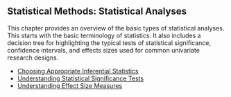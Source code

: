 ## Statistical Methods: Statistical Analyses

This chapter provides an overview of the basic types of statistical analyses. This starts with the basic terminology of statistics. It also includes a decision tree for highlighting the typical tests of statistical significance, confidence intervals, and effects sizes used for common univariate research designs.

- [Choosing Appropriate Inferential Statistics](./choosing.md)
- [Understanding Statistical Significance Tests](./significance.md)
- [Understanding Effect Size Measures](./effects.md)
